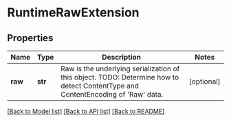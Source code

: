 # RuntimeRawExtension

## Properties
Name | Type | Description | Notes
------------ | ------------- | ------------- | -------------
**raw** | **str** | Raw is the underlying serialization of this object.  TODO: Determine how to detect ContentType and ContentEncoding of &#39;Raw&#39; data. | [optional] 

[[Back to Model list]](../README.md#documentation-for-models) [[Back to API list]](../README.md#documentation-for-api-endpoints) [[Back to README]](../README.md)


